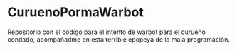 # CuruenoPormaWarbot


Repositorio con el código para el intento de warbot para el curueño 
condado, acompañadme en esta terrible epopeya de la mala programación.
